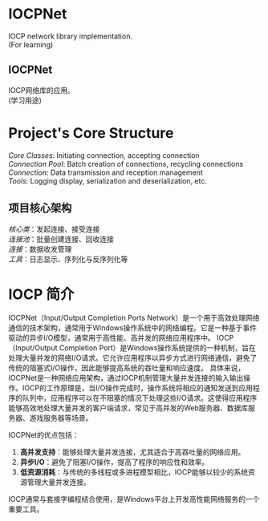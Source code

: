 # IOCPNet
IOCP network library implementation.  
(For learning)

## IOCPNet
IOCP网络库的应用。  
(学习用途)

# Project's Core Structure
*Core Classes*: Initiating connection, accepting connection  
*Connection Pool*: Batch creation of connections, recycling connections  
*Connection*: Data transmission and reception management  
*Tools*: Logging display, serialization and deserialization, etc.  

## 项目核心架构
*核心类*：发起连接、接受连接  
*连接池*：批量创建连接、回收连接  
*连接*：数据收发管理  
*工具*：日志显示、序列化与反序列化等  

# IOCP 简介
IOCPNet（Input/Output Completion Ports Network）是一个用于高效处理网络通信的技术架构，通常用于Windows操作系统中的网络编程。它是一种基于事件驱动的异步I/O模型，通常用于高性能、高并发的网络应用程序中。
IOCP（Input/Output Completion Port）是Windows操作系统提供的一种机制，旨在处理大量并发的网络I/O请求。它允许应用程序以异步方式进行网络通信，避免了传统的阻塞式I/O操作，因此能够提高系统的吞吐量和响应速度。
具体来说，IOCPNet是一种网络应用架构，通过IOCP机制管理大量并发连接的输入输出操作。IOCP的工作原理是，当I/O操作完成时，操作系统将相应的通知发送到应用程序的队列中，应用程序可以在不阻塞的情况下处理这些I/O请求。这使得应用程序能够高效地处理大量并发的客户端请求，常见于高并发的Web服务器、数据库服务器、游戏服务器等场景。  
  
IOCPNet的优点包括：
1. **高并发支持**：能够处理大量并发连接，尤其适合于高吞吐量的网络应用。  
2. **异步I/O**：避免了阻塞I/O操作，提高了程序的响应性和效率。  
3. **低资源消耗**：与传统的多线程或多进程模型相比，IOCP能够以较少的系统资源管理大量并发连接。  
  
IOCP通常与套接字编程结合使用，是Windows平台上开发高性能网络服务的一个重要工具。
